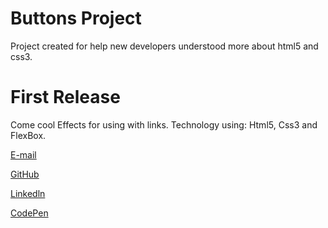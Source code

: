 # Buttons Project
Project created for help new developers understood more about html5 and css3.
# First Release
Come cool Effects for using with links.
Technology using: Html5, Css3 and FlexBox.

[E-mail](mailto:palmeiro.leonardo@gmail.com)

[GitHub](https://github.com/leopalmeiro)

[Linkedln](https://www.linkedin.com/in/leonardo-palmeiro-834a1755)

[CodePen](https://codepen.io/Palmeiro)



